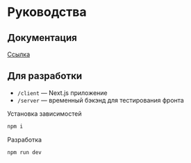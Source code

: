 # Руководства


## Документация

[Ссылка](https://vladatkishkin.gitbook.io/dokumentaciya-po-rukovodstvu/)

## Для разработки

- `/client` — Next.js приложение
- `/server` — временный бэкэнд для тестирования фронта

Установка зависимостей
```sh
npm i 
```

Разработка
```sh
npm run dev
```
